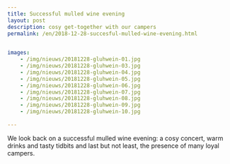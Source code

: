 ```yaml
---
title: Successful mulled wine evening
layout: post
description: cosy get-together with our campers 
permalink: /en/2018-12-28-succesful-mulled-wine-evening.html

    
images: 
    - /img/nieuws/20181228-gluhwein-01.jpg
    - /img/nieuws/20181228-gluhwein-03.jpg
    - /img/nieuws/20181228-gluhwein-04.jpg
    - /img/nieuws/20181228-gluhwein-05.jpg
    - /img/nieuws/20181228-gluhwein-06.jpg
    - /img/nieuws/20181228-gluhwein-07.jpg
    - /img/nieuws/20181228-gluhwein-08.jpg
    - /img/nieuws/20181228-gluhwein-09.jpg
    - /img/nieuws/20181228-gluhwein-10.jpg
    
---
```


We look back on a successful mulled wine evening: a cosy concert, warm drinks and tasty tidbits and last but not least, the presence of many loyal campers.



